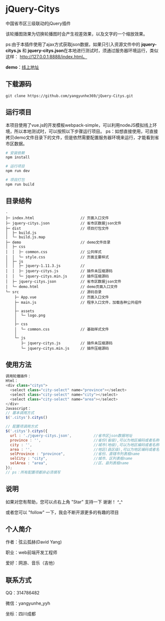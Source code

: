 # jQuery-Citys
中国省市区三级联动的jQuery插件

该轮播图效果为切换轮播图时会产生视差效果，以及文字的一个缩放效果。

ps:由于本插件使用了ajax方式获取json数据，如果只引入资源文件中的 **jquery-citys.js** 和 **jquery-citys.json**在本地进行测试时，须通过服务器环境运行，类似这样：  http://127.0.0.1:8888/index.html。

**demo**：[线上地址](https://yangyunhe369.github.io/jQuery-Citys/)

## 下载源码

```
git clone https://github.com/yangyunhe369/jQuery-Citys.git
```
## 运行项目

本项目使用了vue.js的开发模板webpack-simple，可以利用nodeJS模拟线上环境，所以本地测试时，可以按照以下步骤运行项目。
ps：如想直接使用，可直接拷贝demo文件目录下的文件，但是依然需要配置服务器环境来运行，才能看到省市区数据。

``` bash
# 安装依赖
npm install

# 运行项目
npm run dev

# 项目打包
npm run build
```

## 目录结构
```
·
├─ index.html                     // 页面入口文件
├─ jquery-citys.json              // 省市区数据json文件 
├─ dist                           // 项目打包文件
│  ├─ build.js        
│  └─ build.js.map
├─ demo                           // demo文件目录
│  ├─ css
│  │  ├─ common.css               // 公共样式
│  │  └─ style.css                // 页面主要样式    
│  ├─ js
│  │  ├─ jquery-1.11.3.js         // 
│  │  ├─ jquery-citys.js          // 插件未压缩源码
│  │  └─ jquery-citys.min.js      // 插件压缩源码
│  ├─ jquery-citys.json           // 省市区数据json文件 
│  └─ demo.html                   // demo页面入口文件
└─ src                            // 源码目录
    ├─ App.vue                    // 页面入口文件
    ├─ main.js                    // 程序入口文件，加载各种公共组件         
    │  
    ├─ assets
    │  └─ logo.png
    │      
    ├─ css
    │  └─ common.css              // 基础样式文件
    │      
    └─ js
       ├─ jquery-citys.js         // 插件未压缩源码
       └─ jquery-citys.min.js     // 插件压缩源码
```

## 使用方法

``` javascript
调用轮播插件：
Html：
<div class="citys">
  <select class="city-select" name="province"></select>
  <select class="city-select" name="city"></select>
  <select class="city-select" name="area"></select>
</div>
Javascript：
// 基本调用方式
$('.citys').citys()

// 配置项调用方式
$('.citys').citys({
  url : './jquery-citys.json',          //省市区json数据地址
  province : '',                        //省份(省级),可以为地区编码或者名称
  city : '',                            //城市(地级),可以为地区编码或者名称
  area : '',                            //地区(县区级),可以为地区编码或者名
  selProvince : "province",             //省份、直辖市列表框name
  selCity : "city",                     //城市、区列表框name
  selArea : "area",                     //区、县列表框name
});
// ps：所有配置项都非必须填写
```

## 说明

如果对您有帮助，您可以点右上角 "Star" 支持一下 谢谢！ ^_^

或者您可以 "follow" 一下，我会不断开源更多的有趣的项目

## 个人简介
作者：弦云孤赫(David Yang)

职业：web前端开发工程师

爱好：网游、音乐（吉他）

## 联系方式
QQ：314786482

微信：yangyunhe_yyh

坐标：四川成都